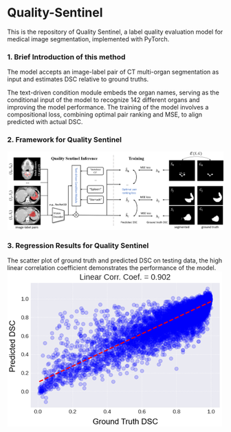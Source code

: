 # Quality-Sentinel
This is the repository of Quality Sentinel, a label quality evaluation model for medical image segmentation, implemented with PyTorch.

### 1. Brief Introduction of this method
The model accepts an image-label pair of CT multi-organ segmentation as input and estimates DSC relative to ground truths.

The text-driven condition module embeds the organ names, serving as the conditional input of the model to recognize 142 different organs and improving the model performance. The training of the model involves a compositional loss, combining optimal pair ranking and MSE, to align predicted with actual DSC.

### 2. Framework for Quality Sentinel

![Framework](./figs/framework.png)

### 3. Regression Results for Quality Sentinel

The scatter plot of ground truth and predicted DSC on testing data, the high linear correlation coefficient demonstrates the performance of the model.
<img src="./figs/scatter_plot.png" width = "500" height = "360" alt="The predicted DSC vs GT DSC" align=center />







